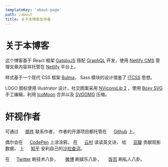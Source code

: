 ```yaml
---
templateKey: 'about-page'
path: /about
title: 关于本博客及作者
---
```


# 关于本博客

这个博客基于 React 框架 [GatsbyJS](https://gatsbyjs.org) 搭配 [GraphQL](https://graphql.org/) 开发，使用 [Netlify CMS](https://www.netlifycms.org/) 管理文章内容并托管在 [Netlify](https://www.netlify.com/) 平台上。

样式基于一个现代 CSS 框架 [Bulma](https://bulma.io/)， Sass 模块的设计借鉴了 [ITCSS](https://itcss.io/) 思想。

LOGO 图标使用 illustrator 设计，社交图案采用 [NViconsLib 2](https://github.com/nullice/NViconsLib_Silhouette) ，使用 [Boxy SVG](https://boxy-svg.com/) 手工编辑，利用 [IcoMoon](https://icomoon.io/) 合并以及 [SVGOMG](https://jakearchibald.github.io/svgomg/) 压缩。

# 奸视作者

<style>
svg.social {
  width: 1em;
  height: 1em;
  position: relative;
  top: 2px;
}
</style>

可通过
<svg class="social">
  <use xlink:href="/img/symbol-defs.svg#icon-mail-circle" />
</svg>
[邮件](mailto:%73%74%72%61%79%62%75%67%73%40%67%6D%61%69%6C%2E%63%6F%6D) 联系作者，
作者的开源项目都托管在 
<svg class="social">
  <use xlink:href="/img/symbol-defs.svg#icon-github-circle" />
</svg>
[Github](https://github.com/crimx/) 上。

偶尔会在
<svg class="social">
  <use xlink:href="/img/symbol-defs.svg#icon-codepen-circle" />
</svg>
[CodePen](https://codepen.io/straybugs/) 上涂涂鸦，
在
<svg class="social">
  <use xlink:href="/img/symbol-defs.svg#icon-netease-music-circle" />
</svg>
[云村](https://music.163.com/user/home?id=44711994) 读读英文诗，
给
<svg class="social">
  <use xlink:href="/img/symbol-defs.svg#icon-douban-circle" />
</svg>
[豆瓣](https://www.douban.com/people/jaward) 贡献观影数据，
上
<svg class="social">
  <use xlink:href="/img/symbol-defs.svg#icon-zhihu-circle" />
</svg>
[知乎](https://fanfou.com/crimx) 安利自己的[沙拉查词](https://github.com/crimx/ext-saladict)。


在
<svg class="social">
  <use xlink:href="/img/symbol-defs.svg#icon-twitter-circle" />
</svg>
[Twitter](https://twitter.com/straybugs/) 刷技术八卦，
<svg class="social">
  <use xlink:href="/img/symbol-defs.svg#icon-weibo-circle" />
</svg>
[微博](https://www.weibo.com/bananajaward) 刷娱乐八卦，
<svg class="social">
  <use xlink:href="/img/symbol-defs.svg#icon-fanfou-circle" />
</svg>
[饭否](https://fanfou.com/crimx) 刷私人八卦。
